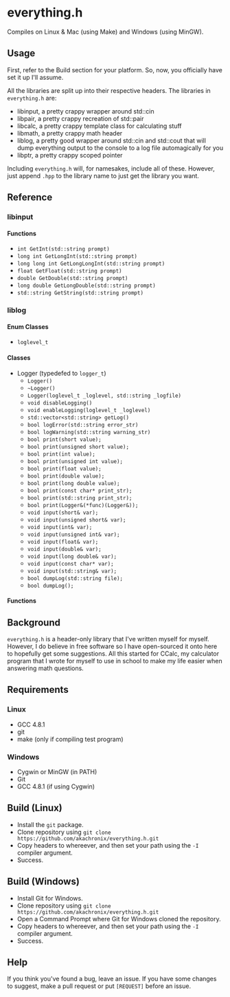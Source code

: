 # everything.h
Compiles on Linux & Mac (using Make) and Windows (using MinGW).

## Usage
First, refer to the Build section for your platform. So, now, you officially have set it up I'll assume.

All the libraries are split up into their respective headers. The libraries in ```everything.h``` are:
- libinput, a pretty crappy wrapper around std::cin
- libpair, a pretty crappy recreation of std::pair
- libcalc, a pretty crappy template class for calculating stuff
- libmath, a pretty crappy math header
- liblog, a pretty good wrapper around std::cin and std::cout that will dump everything output to the console to a log file automagically for you
- libptr, a pretty crappy scoped pointer

Including ```everything.h``` will, for namesakes, include all of these. However, just append ```.hpp``` to the library name to just get the library you want.

## Reference
### libinput
#### Functions
- ```int GetInt(std::string prompt)```
- ```long int GetLongInt(std::string prompt)```
- ```long long int GetLongLongInt(std::string prompt)```
- ```float GetFloat(std::string prompt)```
- ```double GetDouble(std::string prompt)```
- ```long double GetLongDouble(std::string prompt)```
- ```std::string GetString(std::string prompt)```

### liblog
#### Enum Classes
- ```loglevel_t```

#### Classes
- Logger (typedefed to ```logger_t```)
  - ```Logger()```
  - ```~Logger()```
  - ```Logger(loglevel_t _loglevel, std::string _logfile)```
  - ```void disableLogging()```
  - ```void enableLogging(loglevel_t _loglevel)```
  - ```std::vector<std::string> getLog()```
  - ```bool logError(std::string error_str)```
  - ```bool logWarning(std::string warning_str)```
  - ```bool print(short value);```
  - ```bool print(unsigned short value);```
  - ```bool print(int value);```
  - ```bool print(unsigned int value);```
  - ```bool print(float value);```
  - ```bool print(double value);```
  - ```bool print(long double value);```
  - ```bool print(const char* print_str);```
  - ```bool print(std::string print_str);```
  - ```bool print(Logger&(*func)(Logger&));```
  - ```void input(short& var);```
  - ```void input(unsigned short& var);```
  - ```void input(int& var);```
  - ```void input(unsigned int& var);```
  - ```void input(float& var);```
  - ```void input(double& var);```
  - ```void input(long double& var);```
  - ```void input(const char* var);```
  - ```void input(std::string& var);```
  - ```bool dumpLog(std::string file);```
  - ```bool dumpLog();```

#### Functions


## Background
```everything.h``` is a header-only library that I've written myself for myself. However, I do believe in free software so I have open-sourced it onto here to hopefully get some suggestions. All this started for CCalc, my calculator program that I wrote for myself to use in school to make my life easier when answering math questions.

## Requirements
### Linux
- GCC 4.8.1
- git
- make (only if compiling test program)

### Windows
- Cygwin or MinGW (in PATH)
- Git
- GCC 4.8.1 (if using Cygwin)

## Build (Linux)
- Install the ```git``` package.
- Clone repository using ```git clone https://github.com/akachronix/everything.h.git```
- Copy headers to whereever, and then set your path using the ```-I``` compiler argument.
- Success.

## Build (Windows)
- Install Git for Windows.
- Clone repository using ```git clone https://github.com/akachronix/everything.h.git```
- Open a Command Prompt where Git for Windows cloned the repository.
- Copy headers to whereever, and then set your path using the ```-I``` compiler argument.
- Success.

## Help
If you think you've found a bug, leave an issue. If you have some changes to suggest, make a pull request or put ```[REQUEST]``` before an issue.
